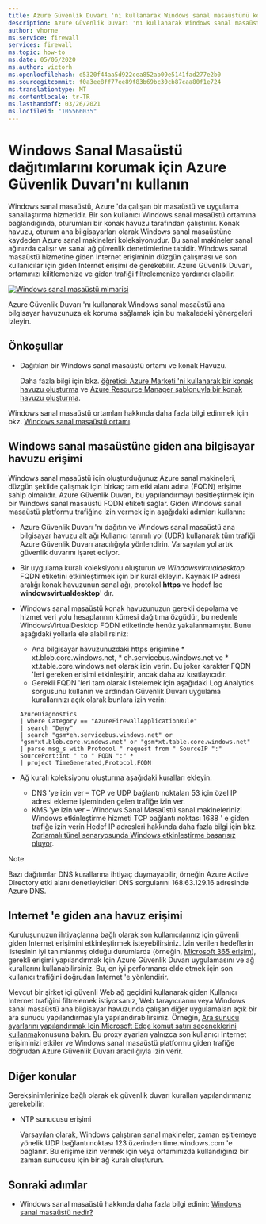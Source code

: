 ```yaml
---
title: Azure Güvenlik Duvarı 'nı kullanarak Windows sanal masaüstünü koruma
description: Azure Güvenlik Duvarı 'nı kullanarak Windows sanal masaüstü dağıtımlarını koruma hakkında bilgi edinin
author: vhorne
ms.service: firewall
services: firewall
ms.topic: how-to
ms.date: 05/06/2020
ms.author: victorh
ms.openlocfilehash: d5320f44aa5d922cea852ab09e5141fad277e2b0
ms.sourcegitcommit: f0a3ee8ff77ee89f83b69bc30cb87caa80f1e724
ms.translationtype: MT
ms.contentlocale: tr-TR
ms.lasthandoff: 03/26/2021
ms.locfileid: "105566035"
---
```

# <a name="use-azure-firewall-to-protect-window-virtual-desktop-deployments"></a>Windows Sanal Masaüstü dağıtımlarını korumak için Azure Güvenlik Duvarı'nı kullanın

Windows sanal masaüstü, Azure 'da çalışan bir masaüstü ve uygulama sanallaştırma hizmetidir. Bir son kullanıcı Windows sanal masaüstü ortamına bağlandığında, oturumları bir konak havuzu tarafından çalıştırılır. Konak havuzu, oturum ana bilgisayarları olarak Windows sanal masaüstüne kaydeden Azure sanal makineleri koleksiyonudur. Bu sanal makineler sanal ağınızda çalışır ve sanal ağ güvenlik denetimlerine tabidir. Windows sanal masaüstü hizmetine giden Internet erişiminin düzgün çalışması ve son kullanıcılar için giden Internet erişimi de gerekebilir. Azure Güvenlik Duvarı, ortamınızı kilitlemenize ve giden trafiği filtrelemenize yardımcı olabilir.

[![Windows sanal masaüstü mimarisi ](media/protect-windows-virtual-desktop/windows-virtual-desktop-architecture-diagram.png)](media/protect-windows-virtual-desktop/windows-virtual-desktop-architecture-diagram.png#lightbox)

Azure Güvenlik Duvarı 'nı kullanarak Windows sanal masaüstü ana bilgisayar havuzunuza ek koruma sağlamak için bu makaledeki yönergeleri izleyin.

## <a name="prerequisites"></a>Önkoşullar


 - Dağıtılan bir Windows sanal masaüstü ortamı ve konak Havuzu.

   Daha fazla bilgi için bkz. [öğretici: Azure Marketi 'ni kullanarak bir konak havuzu oluşturma](../virtual-desktop/create-host-pools-azure-marketplace.md) ve [Azure Resource Manager şablonuyla bir konak havuzu oluşturma](../virtual-desktop/virtual-desktop-fall-2019/create-host-pools-arm-template.md).

Windows sanal masaüstü ortamları hakkında daha fazla bilgi edinmek için bkz. [Windows sanal masaüstü ortamı](../virtual-desktop/environment-setup.md).

## <a name="host-pool-outbound-access-to-windows-virtual-desktop"></a>Windows sanal masaüstüne giden ana bilgisayar havuzu erişimi

Windows sanal masaüstü için oluşturduğunuz Azure sanal makineleri, düzgün şekilde çalışmak için birkaç tam etki alanı adına (FQDN) erişime sahip olmalıdır. Azure Güvenlik Duvarı, bu yapılandırmayı basitleştirmek için bir Windows sanal masaüstü FQDN etiketi sağlar. Giden Windows sanal masaüstü platformu trafiğine izin vermek için aşağıdaki adımları kullanın:

- Azure Güvenlik Duvarı 'nı dağıtın ve Windows sanal masaüstü ana bilgisayar havuzu alt ağı Kullanıcı tanımlı yol (UDR) kullanarak tüm trafiği Azure Güvenlik Duvarı aracılığıyla yönlendirin. Varsayılan yol artık güvenlik duvarını işaret ediyor.
- Bir uygulama kuralı koleksiyonu oluşturun ve *Windowsvirtualdesktop* FQDN etiketini etkinleştirmek için bir kural ekleyin. Kaynak IP adresi aralığı konak havuzunun sanal ağı, protokol **https** ve hedef Ise **windowsvirtualdesktop**' dır.

- Windows sanal masaüstü konak havuzunuzun gerekli depolama ve hizmet veri yolu hesaplarının kümesi dağıtıma özgüdür, bu nedenle WindowsVirtualDesktop FQDN etiketinde henüz yakalanmamıştır. Bunu aşağıdaki yollarla ele alabilirsiniz:

   - Ana bilgisayar havuzunuzdaki https erişimine * xt.blob.core.windows.net, * eh.servicebus.windows.net ve * xt.table.core.windows.net olarak izin verin. Bu joker karakter FQDN 'leri gereken erişimi etkinleştirir, ancak daha az kısıtlayıcıdır.
   - Gerekli FQDN 'leri tam olarak listelemek için aşağıdaki Log Analytics sorgusunu kullanın ve ardından Güvenlik Duvarı uygulama kurallarınızı açık olarak bunlara izin verin:
   ```
   AzureDiagnostics
   | where Category == "AzureFirewallApplicationRule"
   | search "Deny"
   | search "gsm*eh.servicebus.windows.net" or "gsm*xt.blob.core.windows.net" or "gsm*xt.table.core.windows.net"
   | parse msg_s with Protocol " request from " SourceIP ":" SourcePort:int " to " FQDN ":" *
   | project TimeGenerated,Protocol,FQDN
   ```

- Ağ kuralı koleksiyonu oluşturma aşağıdaki kuralları ekleyin:

   - DNS 'ye izin ver – TCP ve UDP bağlantı noktaları 53 için özel IP adresi ekleme işleminden gelen trafiğe izin ver.
   - KMS 'ye izin ver – Windows Sanal Masaüstü sanal makinelerinizi Windows etkinleştirme hizmeti TCP bağlantı noktası 1688 ' e giden trafiğe izin verin Hedef IP adresleri hakkında daha fazla bilgi için bkz. [Zorlamalı tünel senaryosunda Windows etkinleştirme başarısız oluyor](/troubleshoot/azure/virtual-machines/custom-routes-enable-kms-activation#solution).

> [!NOTE]
> Bazı dağıtımlar DNS kurallarına ihtiyaç duymayabilir, örneğin Azure Active Directory etki alanı denetleyicileri DNS sorgularını 168.63.129.16 adresinde Azure DNS.

## <a name="host-pool-outbound-access-to-the-internet"></a>Internet 'e giden ana havuz erişimi

Kuruluşunuzun ihtiyaçlarına bağlı olarak son kullanıcılarınız için güvenli giden Internet erişimini etkinleştirmek isteyebilirsiniz. İzin verilen hedeflerin listesinin iyi tanımlanmış olduğu durumlarda (örneğin, [Microsoft 365 erişim](/microsoft-365/enterprise/microsoft-365-ip-web-service)), gerekli erişimi yapılandırmak Için Azure Güvenlik Duvarı uygulamasını ve ağ kurallarını kullanabilirsiniz. Bu, en iyi performansı elde etmek için son kullanıcı trafiğini doğrudan Internet 'e yönlendirir.

Mevcut bir şirket içi güvenli Web ağ geçidini kullanarak giden Kullanıcı Internet trafiğini filtrelemek istiyorsanız, Web tarayıcılarını veya Windows sanal masaüstü ana bilgisayar havuzunda çalışan diğer uygulamaları açık bir ara sunucu yapılandırmasıyla yapılandırabilirsiniz. Örneğin, [Ara sunucu ayarlarını yapılandırmak Için Microsoft Edge komut satırı seçeneklerini kullanma](/deployedge/edge-learnmore-cmdline-options-proxy-settings)konusuna bakın. Bu proxy ayarları yalnızca son kullanıcı Internet erişiminizi etkiler ve Windows sanal masaüstü platformu giden trafiğe doğrudan Azure Güvenlik Duvarı aracılığıyla izin verir.

## <a name="additional-considerations"></a>Diğer konular

Gereksinimlerinize bağlı olarak ek güvenlik duvarı kuralları yapılandırmanız gerekebilir:

- NTP sunucusu erişimi

   Varsayılan olarak, Windows çalıştıran sanal makineler, zaman eşitlemeye yönelik UDP bağlantı noktası 123 üzerinden time.windows.com 'e bağlanır. Bu erişime izin vermek için veya ortamınızda kullandığınız bir zaman sunucusu için bir ağ kuralı oluşturun.


## <a name="next-steps"></a>Sonraki adımlar

- Windows sanal masaüstü hakkında daha fazla bilgi edinin: [Windows sanal masaüstü nedir?](../virtual-desktop/overview.md)
